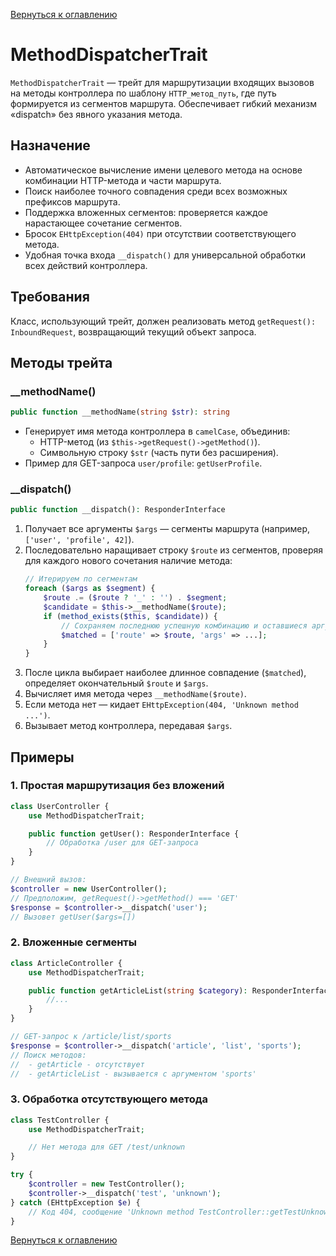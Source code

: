 [Вернуться к оглавлению](../../index.md)
# MethodDispatcherTrait

`MethodDispatcherTrait` — трейт для маршрутизации входящих вызовов на методы контроллера по шаблону `HTTP_метод_путь`, где путь формируется из сегментов маршрута. Обеспечивает гибкий механизм «dispatch» без явного указания метода.

## Назначение

- Автоматическое вычисление имени целевого метода на основе комбинации HTTP-метода и части маршрута.
- Поиск наиболее точного совпадения среди всех возможных префиксов маршрута.
- Поддержка вложенных сегментов: проверяется каждое нарастающее сочетание сегментов.
- Бросок `EHttpException(404)` при отсутствии соответствующего метода.
- Удобная точка входа `__dispatch()` для универсальной обработки всех действий контроллера.

## Требования

Класс, использующий трейт, должен реализовать метод `getRequest(): InboundRequest`, возвращающий текущий объект запроса.

## Методы трейта

### __methodName()
```php
public function __methodName(string $str): string
```
- Генерирует имя метода контроллера в `camelCase`, объединив:
  - HTTP-метод (из `$this->getRequest()->getMethod()`).
  - Символьную строку `$str` (часть пути без расширения).
- Пример для GET-запроса `user/profile`: `getUserProfile`.

### __dispatch()
```php
public function __dispatch(): ResponderInterface
```
1. Получает все аргументы `$args` — сегменты маршрута (например, `['user', 'profile', 42]`).
2. Последовательно наращивает строку `$route` из сегментов, проверяя для каждого нового сочетания наличие метода:
   ```php
   // Итерируем по сегментам
   foreach ($args as $segment) {
       $route .= ($route ? '_' : '') . $segment;
       $candidate = $this->__methodName($route);
       if (method_exists($this, $candidate)) {
           // Сохраняем последнюю успешную комбинацию и оставшиеся аргументы
           $matched = ['route' => $route, 'args' => ...];
       }
   }
   ```
3. После цикла выбирает наиболее длинное совпадение (`$matched`), определяет окончательный `$route` и `$args`.
4. Вычисляет имя метода через `__methodName($route)`.
5. Если метода нет — кидает `EHttpException(404, 'Unknown method ...')`.
6. Вызывает метод контроллера, передавая `$args`.

## Примеры

### 1. Простая маршрутизация без вложений
```php
class UserController {
    use MethodDispatcherTrait;

    public function getUser(): ResponderInterface {
        // Обработка /user для GET-запроса
    }
}

// Внешний вызов:
$controller = new UserController();
// Предположим, getRequest()->getMethod() === 'GET'
$response = $controller->__dispatch('user');
// Вызовет getUser($args=[])
```

### 2. Вложенные сегменты
```php
class ArticleController {
    use MethodDispatcherTrait;

    public function getArticleList(string $category): ResponderInterface {
        //...
    }
}

// GET-запрос к /article/list/sports
$response = $controller->__dispatch('article', 'list', 'sports');
// Поиск методов:
//  - getArticle - отсутствует
//  - getArticleList - вызывается с аргументом 'sports'
```

### 3. Обработка отсутствующего метода
```php
class TestController {
    use MethodDispatcherTrait;

    // Нет метода для GET /test/unknown
}

try {
    $controller = new TestController();
    $controller->__dispatch('test', 'unknown');
} catch (EHttpException $e) {
    // Код 404, сообщение 'Unknown method TestController::getTestUnknown'
}
```

[Вернуться к оглавлению](../../index.md)